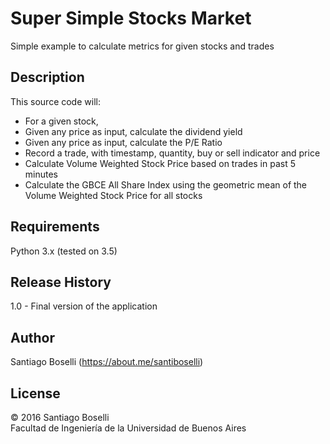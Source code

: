 # Super Simple Stocks Market
Simple example to calculate metrics for given stocks and trades

## Description
This source code will:
* For a given stock,
 * Given any price as input, calculate the dividend yield
 * Given any price as input, calculate the P/E Ratio
 * Record a trade, with timestamp, quantity, buy or sell indicator and price
 * Calculate Volume Weighted Stock Price based on trades in past 5 minutes
* Calculate the GBCE All Share Index using the geometric mean of the Volume Weighted Stock Price for all stocks

## Requirements
Python 3.x (tested on 3.5)

## Release History
1.0 - Final version of the application

## Author
Santiago Boselli (https://about.me/santiboselli)

## License
© 2016 Santiago Boselli
<br/>
Facultad de Ingeniería de la Universidad de Buenos Aires
